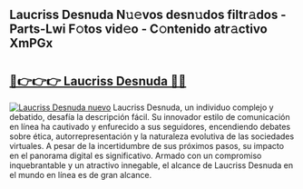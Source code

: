 ## Laucriss Desnuda N𝚞𝚎vos desn𝚞dos filtr𝚊dos - Parts-Lwi F𝚘tos vid𝚎o - C𝚘ntenido atr𝚊ctivo XmPGx

# <h2><a href="http://mbbj44k.tromn.icu/?c=Laucriss+Desnuda">🔗👉👉👉 Laucriss Desnuda 🔗🔗</a></h2>

[![Laucriss Desnuda nuevo](https://i.imgur.com/pEAQMta.gif)](http://mbbj44k.tromn.icu/?c=Laucriss+Desnuda)
Laucriss Desnuda, un individuo complejo y debatido, desafía la descripción fácil. Su innovador estilo de comunicación en línea ha cautivado y enfurecido a sus seguidores, encendiendo debates sobre ética, autorrepresentación y la naturaleza evolutiva de las sociedades virtuales. A pesar de la incertidumbre de sus próximos pasos, su impacto en el panorama digital es significativo. Armado con un compromiso inquebrantable y un atractivo innegable, el alcance de Laucriss Desnuda en el mundo en línea es de gran alcance.
